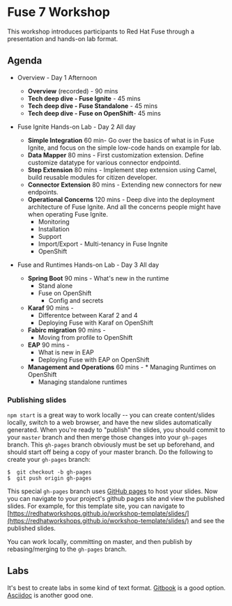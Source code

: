 # Fuse 7 Workshop

This workshop introduces participants to Red Hat Fuse through a presentation and hands-on lab format. 


## Agenda

* Overview - Day 1 Afternoon
	* **Overview** (recorded)  - 90 mins
	* **Tech deep dive - Fuse Ignite** - 45 mins
	* **Tech deep dive - Fuse Standalone** - 45 mins
	* **Tech deep dive - Fuse on OpenShift**- 45 mins
	
* Fuse Ignite Hands-on Lab - Day 2 All day
    * **Simple Integration** 60 min- Go over the basics of what is in Fuse Ignite, and focus on the simple low-code hands on example for lab.
    * **Data Mapper** 80 mins - First customization extension. Define customize datatype for various connector endpointd. 
    * **Step Extension** 80 mins - Implement step extension using Camel, build reusable modules for citizen developer.
    * **Connector Extension** 80 mins - Extending new connectors for new endpoints.
    * **Operational Concerns** 120 mins - Deep dive into the deployment architecture of Fuse Ignite. And all the concerns people might have when operating Fuse Ignite.
    	* Monitoring 
    	* Installation
    	* Support
    	* Import/Export - Multi-tenancy in Fuse Ingnite
    	* OpenShift 

* Fuse and Runtimes Hands-on Lab - Day 3 All day
    * **Spring Boot**  90 mins - What's new in the runtime
    	* Stand alone 
    	* Fuse on OpenShift
    		* Config and secrets 
    * **Karaf** 90 mins -
    	* Differentce between Karaf 2 and 4
    	* Deploying Fuse with Karaf on OpenShift
    * **Fabirc migration** 90 mins -	
    	* Moving from profile to OpenShift
    * **EAP** 90 mins - 
    	* What is new in EAP
    	* Deploying Fuse with EAP on OpenShift 
    * **Management and Operations** 60 mins -     	* Managing Runtimes on OpenShift
    	* Managing standalone runtimes 	

    

### Publishing slides

`npm start` is a great way to work locally -- you can create content/slides locally, switch to a web browser, and have the new slides automatically generated. When you're ready to "publish" the slides, you should commit to your `master` branch and then merge those changes into your `gh-pages` branch. This `gh-pages` branch obviously must be set up beforehand, and should start off being a copy of your master branch. Do the following to create your `gh-pages` branch:

```
$  git checkout -b gh-pages
$  git push origin gh-pages
```

This special `gh-pages` branch uses [GitHub pages](https://pages.github.com) to host your slides. Now you can navigate to your project's github pages site and view the published slides. For example, for this template site, you can navigate to [https://redhatworkshops.github.io/workshop-template/slides/](https://redhatworkshops.github.io/workshop-template/slides/) and see the published slides. 

You can work locally, committing on master, and then publish by rebasing/merging to the `gh-pages` branch. 


## Labs

It's best to create labs in some kind of text format. [Gitbook](https://github.com/GitbookIO/gitbook/blob/master/docs/setup.md) is a good option. [Asciidoc](http://asciidoc.org) is another good one. 
